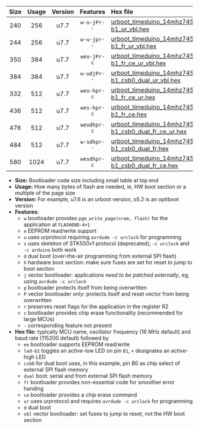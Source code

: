 |Size|Usage|Version|Features|Hex file|
|:-:|:-:|:-:|:-:|:--|
|240|256|u7.7|`w-u-jPr--`|[urboot_timeduino_14mhz7456_460800bps_led-b1_ur_vbl.hex](https://raw.githubusercontent.com/stefanrueger/urboot.hex/main/boards/timeduino/fcpu_14mhz7456/460800_bps/urboot_timeduino_14mhz7456_460800bps_led-b1_ur_vbl.hex)|
|244|256|u7.7|`w-u-jpr--`|[urboot_timeduino_14mhz7456_460800bps_led-b1_fr_ur_vbl.hex](https://raw.githubusercontent.com/stefanrueger/urboot.hex/main/boards/timeduino/fcpu_14mhz7456/460800_bps/urboot_timeduino_14mhz7456_460800bps_led-b1_fr_ur_vbl.hex)|
|350|384|u7.7|`weu-jPr-c`|[urboot_timeduino_14mhz7456_460800bps_ee_led-b1_fr_ce_ur_vbl.hex](https://raw.githubusercontent.com/stefanrueger/urboot.hex/main/boards/timeduino/fcpu_14mhz7456/460800_bps/urboot_timeduino_14mhz7456_460800bps_ee_led-b1_fr_ce_ur_vbl.hex)|
|384|384|u7.7|`w-udjPr--`|[urboot_timeduino_14mhz7456_460800bps_led-b1_csb0_dual_ur_vbl.hex](https://raw.githubusercontent.com/stefanrueger/urboot.hex/main/boards/timeduino/fcpu_14mhz7456/460800_bps/urboot_timeduino_14mhz7456_460800bps_led-b1_csb0_dual_ur_vbl.hex)|
|332|512|u7.7|`weu-hpr-c`|[urboot_timeduino_14mhz7456_460800bps_ee_led-b1_fr_ce_ur.hex](https://raw.githubusercontent.com/stefanrueger/urboot.hex/main/boards/timeduino/fcpu_14mhz7456/460800_bps/urboot_timeduino_14mhz7456_460800bps_ee_led-b1_fr_ce_ur.hex)|
|436|512|u7.7|`wes-hpr-c`|[urboot_timeduino_14mhz7456_460800bps_ee_led-b1_fr_ce.hex](https://raw.githubusercontent.com/stefanrueger/urboot.hex/main/boards/timeduino/fcpu_14mhz7456/460800_bps/urboot_timeduino_14mhz7456_460800bps_ee_led-b1_fr_ce.hex)|
|476|512|u7.7|`weudhpr-c`|[urboot_timeduino_14mhz7456_460800bps_ee_led-b1_csb0_dual_fr_ce_ur.hex](https://raw.githubusercontent.com/stefanrueger/urboot.hex/main/boards/timeduino/fcpu_14mhz7456/460800_bps/urboot_timeduino_14mhz7456_460800bps_ee_led-b1_csb0_dual_fr_ce_ur.hex)|
|484|512|u7.7|`w-sdhpr--`|[urboot_timeduino_14mhz7456_460800bps_led-b1_csb0_dual_fr.hex](https://raw.githubusercontent.com/stefanrueger/urboot.hex/main/boards/timeduino/fcpu_14mhz7456/460800_bps/urboot_timeduino_14mhz7456_460800bps_led-b1_csb0_dual_fr.hex)|
|580|1024|u7.7|`wesdhpr-c`|[urboot_timeduino_14mhz7456_460800bps_ee_led-b1_csb0_dual_fr_ce.hex](https://raw.githubusercontent.com/stefanrueger/urboot.hex/main/boards/timeduino/fcpu_14mhz7456/460800_bps/urboot_timeduino_14mhz7456_460800bps_ee_led-b1_csb0_dual_fr_ce.hex)|

- **Size:** Bootloader code size including small table at top end
- **Usage:** How many bytes of flash are needed, ie, HW boot section or a multiple of the page size
- **Version:** For example, u7.6 is an urboot version, o5.2 is an optiboot version
- **Features:**
  + `w` bootloader provides `pgm_write_page(sram, flash)` for the application at `FLASHEND-4+1`
  + `e` EEPROM read/write support
  + `u` uses urprotocol requiring `avrdude -c urclock` for programming
  + `s` uses skeleton of STK500v1 protocol (deprecated); `-c urclock` and `-c arduino` both work
  + `d` dual boot (over-the-air programming from external SPI flash)
  + `h` hardware boot section: make sure fuses are set for reset to jump to boot section
  + `j` vector bootloader: applications *need to be patched externally*, eg, using `avrdude -c urclock`
  + `p` bootloader protects itself from being overwritten
  + `P` vector bootloader only: protects itself and reset vector from being overwritten
  + `r` preserves reset flags for the application in the register R2
  + `c` bootloader provides chip erase functionality (recommended for large MCUs)
  + `-` corresponding feature not present
- **Hex file:** typically MCU name, oscillator frequency (16 MHz default) and baud rate (115200 default) followed by
  + `ee` bootloader supports EEPROM read/write
  + `led-b1` toggles an active-low LED on pin `B1`, `+` designates an active-high LED
  + `csb0` for dual boot uses, in this example, pin B0 as chip select of external SPI flash memory
  + `dual` boot: serial and from external SPI flash memory
  + `fr` bootloader provides non-essential code for smoother error handing
  + `ce` bootloader provides a chip erase command
  + `ur` uses urprotocol and requires `avrdude -c urclock` for programming
  + `d` dual boot
  + `vbl` vector bootloader: set fuses to jump to reset, not the HW boot section
